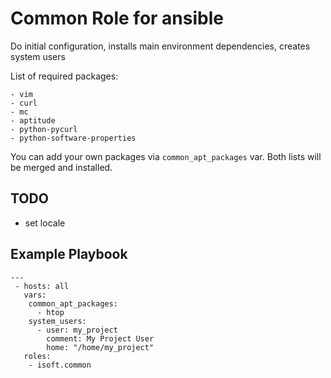 Common Role for ansible
===========================

Do initial configuration, installs main environment dependencies, creates system users

List of required packages:
```
- vim
- curl
- mc
- aptitude
- python-pycurl
- python-software-properties
```
 
You can add your own packages via `common_apt_packages` var. Both lists will be merged and installed.

## TODO
- set locale

## Example Playbook

```
---
 - hosts: all
   vars:
    common_apt_packages:
      - htop
    system_users:
      - user: my_project
        comment: My Project User
        home: "/home/my_project"
   roles:
    - isoft.common

```
